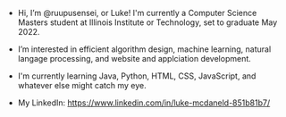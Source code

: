 - Hi, I’m @ruupusensei, or Luke! I'm currently a Computer Science Masters student at Illinois Institute or Technology, set to graduate May 2022. 
- I’m interested in efficient algorithm design, machine learning, natural langage processing, and website and applciation development. 
- I'm currently learning Java, Python, HTML, CSS, JavaScript, and whatever else might catch my eye. 

- My LinkedIn: https://www.linkedin.com/in/luke-mcdaneld-851b81b7/

<!---
ruupusensei/ruupusensei is a ✨ special ✨ repository because its `README.md` (this file) appears on your GitHub profile.
You can click the Preview link to take a look at your changes.
--->
